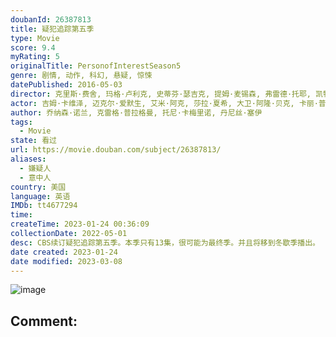 ```yaml
---
doubanId: 26387813
title: 疑犯追踪第五季
type: Movie
score: 9.4
myRating: 5
originalTitle: PersonofInterestSeason5
genre: 剧情, 动作, 科幻, 悬疑, 惊悚
datePublished: 2016-05-03
director: 克里斯·费舍, 玛格·卢利克, 史蒂芬·瑟吉克, 提姆·麦锡森, 弗雷德·托耶, 凯特·伍兹, 肯尼斯·芬克, 欧瑞克·莱利
actor: 吉姆·卡维泽, 迈克尔·爱默生, 艾米·阿克, 莎拉·夏希, 大卫·阿隆·贝克, 卡丽·普雷斯顿, 内德·艾森伯格, 佩姬·帕特森, 祖舒华·克洛斯, undefined, 尼尔·哈夫, 吉诺·文托, 布莱恩·迈克尔·史密斯, 乔恩·科林·巴克利, 约翰·蒙丁, 珍娜·斯特恩, 詹姆斯·卡佩内罗, 拉塞尔·, undefined, 吉奥夫·皮尔森, 苏妮特·玛尼, 马克·达赫蒂, 尼尔·马塔拉佐, undefined, 贾森·芬尼, 阿尔弗雷多·纳西索, 让·布拉萨尔, 亚历克斯·马内塔, 雅各布·皮特斯, 艾邦·摩斯, 迈克尔·波茨, 约翰·道曼, 艾德里安·阿尔瓦拉多, 凯伦·皮特曼, 安妮·伊隆泽, 威尔·伯瑞, 加里·帕斯托雷, 尼古拉斯·图齐, 迪伦·查尔菲, 普鲁瓦·贝迪, 奥克斯·费格雷, 约翰·诺兰, 吉米·辛普森, 斯科特·安第斯, 凯文·查普曼, 萨拉·威尔森, 娜塔莉·克里亚, 凯蒂·雷迪捷, 泰森·豪尔, 乔纳森·诺兰, 罗曼·米蒂齐扬, 詹姆斯·勒格罗, 布莱恩·, 朱利安·欧文登, 达伦·戈德斯坦, 瑞安·施密特, 安妮·帕里西, 凯斯·大卫, 丽莎·萨尔斯, 迪克兰·图莱尼, 布莱特·卡伦, 小巴灵顿·沃特斯, 阿比·斯尼, 戴维·, 恩里克·克兰东尼
author: 乔纳森·诺兰, 克雷格·普拉格曼, 托尼·卡梅里诺, 丹尼丝·塞伊
tags:
  - Movie
state: 看过
url: https://movie.douban.com/subject/26387813/
aliases:
  - 嫌疑人
  - 意中人
country: 美国
language: 英语
IMDb: tt4677294
time: 
createTime: 2023-01-24 00:36:09
collectionDate: 2022-05-01
desc: CBS续订疑犯追踪第五季。本季只有13集，很可能为最终季。并且将移到冬歇季播出。
date created: 2023-01-24
date modified: 2023-03-08
---
```


![image](p2340869957.jpg)

Comment:
---

